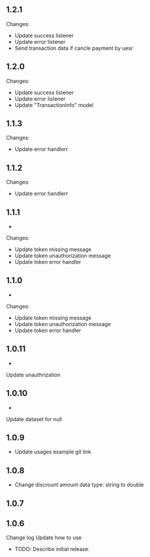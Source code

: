 ## 1.2.1
Changes:
- Update success listener
- Update error listener
- Send transaction data if cancle payment by uesr

## 1.2.0

Changes:
- Update success listener
- Update error listener
- Update "TransactionInfo" model

## 1.1.3

Changes:
- Update error handlerr

## 1.1.2

Changes:
- Update error handlerr

## 1.1.1
*
Changes:
- Update token missing message
- Update token unauthorization message
- Update token error handler

## 1.1.0
*
Changes:
- Update token missing message
- Update token unauthorization message
- Update token error handler

## 1.0.11
*
Update unauthrization

## 1.0.10
*
Update dataset for null

## 1.0.9
* Update usages example git link

## 1.0.8
* Change discrount amount data type: string to double

## 1.0.7

## 1.0.6

Change log
Update how to use
* TODO: Describe initial release.
